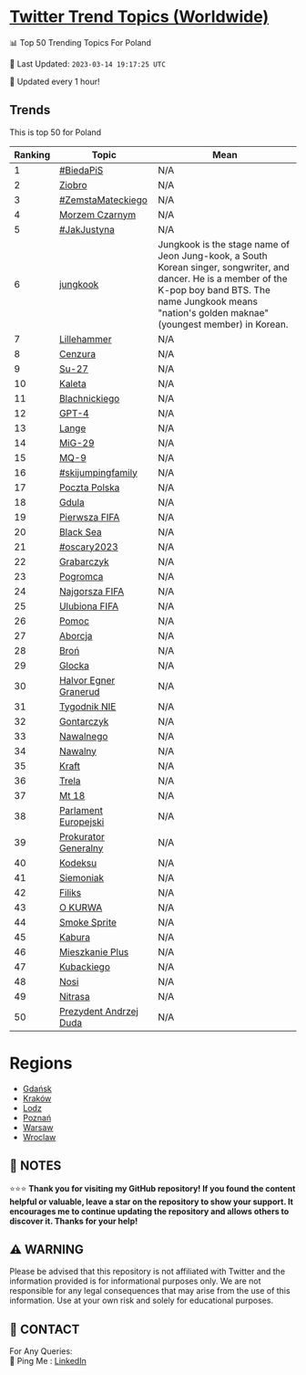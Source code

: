 [Twitter Trend Topics (Worldwide)](https://github.com/ErcinDedeoglu/Twitter-Trend-Topics)
==========


📊 Top 50 Trending Topics For Poland

📆 Last Updated: `2023-03-14 19:17:25 UTC`

🔧 Updated every 1 hour!


## Trends

This is top 50 for Poland

| Ranking | Topic | Mean |
| ------- | ------------ | ------------ |
| 1 | [#BiedaPiS](http://twitter.com/search?q=%23BiedaPiS) | N/A |
| 2 | [Ziobro](http://twitter.com/search?q=Ziobro) | N/A |
| 3 | [#ZemstaMateckiego](http://twitter.com/search?q=%23ZemstaMateckiego) | N/A |
| 4 | [Morzem Czarnym](http://twitter.com/search?q=Morzem+Czarnym) | N/A |
| 5 | [#JakJustyna](http://twitter.com/search?q=%23JakJustyna) | N/A |
| 6 | [jungkook](http://twitter.com/search?q=jungkook) | Jungkook is the stage name of Jeon Jung-kook, a South Korean singer, songwriter, and dancer. He is a member of the K-pop boy band BTS. The name Jungkook means "nation's golden maknae" (youngest member) in Korean. |
| 7 | [Lillehammer](http://twitter.com/search?q=Lillehammer) | N/A |
| 8 | [Cenzura](http://twitter.com/search?q=Cenzura) | N/A |
| 9 | [Su-27](http://twitter.com/search?q=Su-27) | N/A |
| 10 | [Kaleta](http://twitter.com/search?q=Kaleta) | N/A |
| 11 | [Blachnickiego](http://twitter.com/search?q=Blachnickiego) | N/A |
| 12 | [GPT-4](http://twitter.com/search?q=GPT-4) | N/A |
| 13 | [Lange](http://twitter.com/search?q=Lange) | N/A |
| 14 | [MiG-29](http://twitter.com/search?q=MiG-29) | N/A |
| 15 | [MQ-9](http://twitter.com/search?q=MQ-9) | N/A |
| 16 | [#skijumpingfamily](http://twitter.com/search?q=%23skijumpingfamily) | N/A |
| 17 | [Poczta Polska](http://twitter.com/search?q=Poczta+Polska) | N/A |
| 18 | [Gdula](http://twitter.com/search?q=Gdula) | N/A |
| 19 | [Pierwsza FIFA](http://twitter.com/search?q=Pierwsza+FIFA) | N/A |
| 20 | [Black Sea](http://twitter.com/search?q=Black+Sea) | N/A |
| 21 | [#oscary2023](http://twitter.com/search?q=%23oscary2023) | N/A |
| 22 | [Grabarczyk](http://twitter.com/search?q=Grabarczyk) | N/A |
| 23 | [Pogromca](http://twitter.com/search?q=Pogromca) | N/A |
| 24 | [Najgorsza FIFA](http://twitter.com/search?q=Najgorsza+FIFA) | N/A |
| 25 | [Ulubiona FIFA](http://twitter.com/search?q=Ulubiona+FIFA) | N/A |
| 26 | [Pomoc](http://twitter.com/search?q=Pomoc) | N/A |
| 27 | [Aborcja](http://twitter.com/search?q=Aborcja) | N/A |
| 28 | [Broń](http://twitter.com/search?q=Bro%c5%84) | N/A |
| 29 | [Glocka](http://twitter.com/search?q=Glocka) | N/A |
| 30 | [Halvor Egner Granerud](http://twitter.com/search?q=Halvor+Egner+Granerud) | N/A |
| 31 | [Tygodnik NIE](http://twitter.com/search?q=Tygodnik+NIE) | N/A |
| 32 | [Gontarczyk](http://twitter.com/search?q=Gontarczyk) | N/A |
| 33 | [Nawalnego](http://twitter.com/search?q=Nawalnego) | N/A |
| 34 | [Nawalny](http://twitter.com/search?q=Nawalny) | N/A |
| 35 | [Kraft](http://twitter.com/search?q=Kraft) | N/A |
| 36 | [Trela](http://twitter.com/search?q=Trela) | N/A |
| 37 | [Mt 18](http://twitter.com/search?q=Mt+18) | N/A |
| 38 | [Parlament Europejski](http://twitter.com/search?q=Parlament+Europejski) | N/A |
| 39 | [Prokurator Generalny](http://twitter.com/search?q=Prokurator+Generalny) | N/A |
| 40 | [Kodeksu](http://twitter.com/search?q=Kodeksu) | N/A |
| 41 | [Siemoniak](http://twitter.com/search?q=Siemoniak) | N/A |
| 42 | [Filiks](http://twitter.com/search?q=Filiks) | N/A |
| 43 | [O KURWA](http://twitter.com/search?q=O+KURWA) | N/A |
| 44 | [Smoke Sprite](http://twitter.com/search?q=Smoke+Sprite) | N/A |
| 45 | [Kabura](http://twitter.com/search?q=Kabura) | N/A |
| 46 | [Mieszkanie Plus](http://twitter.com/search?q=Mieszkanie+Plus) | N/A |
| 47 | [Kubackiego](http://twitter.com/search?q=Kubackiego) | N/A |
| 48 | [Nosi](http://twitter.com/search?q=Nosi) | N/A |
| 49 | [Nitrasa](http://twitter.com/search?q=Nitrasa) | N/A |
| 50 | [Prezydent Andrzej Duda](http://twitter.com/search?q=Prezydent+Andrzej+Duda) | N/A |



# Regions

* [Gdańsk](</Poland/Gdańsk.md>)
* [Kraków](</Poland/Kraków.md>)
* [Lodz](</Poland/Lodz.md>)
* [Poznań](</Poland/Poznań.md>)
* [Warsaw](</Poland/Warsaw.md>)
* [Wroclaw](</Poland/Wroclaw.md>)



## 📝 NOTES

⭐⭐⭐ **Thank you for visiting my GitHub repository! If you found the content helpful or valuable, leave a star on the repository to show your support. It encourages me to continue updating the repository and allows others to discover it. Thanks for your help!**


## ⚠️ WARNING

Please be advised that this repository is not affiliated with Twitter and the information provided is for informational purposes only. We are not responsible for any legal consequences that may arise from the use of this information. Use at your own risk and solely for educational purposes.


## 📨 CONTACT

 For Any Queries:  
            🏓 Ping Me : [LinkedIn](https://www.linkedin.com/in/ercindedeoglu/)

